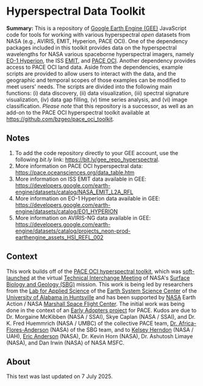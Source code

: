 # Hyperspectral Data Toolkit
**Summary:** This is a repository of [Google Earth Engine (GEE)](https://code.earthengine.google.com) JavaScript code for tools for working with various hyperspectral *open* datasets from NASA (e.g., AVIRIS, EMIT, Hyperion, PACE OCI). One of the dependency packages included in this toolkit provides data on the hyperspectral wavelengths for NASA various spaceborne hyperspectral imagers, namely [EO-1 Hyperion](https://developers.google.com/earth-engine/datasets/catalog/EO1_HYPERION), the ISS [EMIT](https://developers.google.com/earth-engine/datasets/catalog/NASA_EMIT_L2A_RFL), and [PACE OCI](https://pace.oceansciences.org/oci.htm). Another dependency provides access to PACE OCI land data. Aside from the dependencies, example scripts are provided to allow users to interact with the data, and the geographic and temporal scopes of those examples can be modified to meet users' needs. The scripts are divided into the following main functions: (i) data discovery, (ii) data visualization, (iii) spectral signature visualization, (iv) data gap filling, (v) time series analysis, and (vi) image classification.  *Please note* that this repository is a successor, as well as an add-on to the PACE OCI hyperspectral toolkit available at https://github.com/bzgeo/pace_oci_toolkit.

## Notes
1. To add the code repository directly to your GEE account, use the following *bit.ly* link: https://bit.ly/gee_repo_hyperspectral.
2. More information on PACE OCI hyperspectral data: https://pace.oceansciences.org/data_table.htm
3. More information on ISS EMIT data available in GEE: https://developers.google.com/earth-engine/datasets/catalog/NASA_EMIT_L2A_RFL
4. More information on EO-1 Hyperion data available in GEE: https://developers.google.com/earth-engine/datasets/catalog/EO1_HYPERION
5. More information on AVIRIS-NG data available in GEE: https://developers.google.com/earth-engine/datasets/catalog/projects_neon-prod-earthengine_assets_HSI_REFL_002

## Context
This work builds off of the [PACE OCI hyperspectral toolkit](https://github.com/bzgeo/pace_oci_toolkit), which was [soft-launched](https://bit.ly/sbg_tim_2025_pace_tk) at the virtual [Technical Interchange Meeting](https://sbg.jpl.nasa.gov/news-events/sbg-sa-tim-2025) of NASA's [Surface Biology and Geology (SBG)](https://sbg.jpl.nasa.gov/) mission. This work is being led by researchers from the [Lab for Applied Science](https://www.uah.edu/essc/laboratory-for-applied-science) of the [Earth System Science Center](https://www.uah.edu/essc) of the [University of Alabama in Huntsville](https://www.uah.edu/) and has been supported by [NASA](https://www.nasa.gov) Earth Action / NASA [Marshall Space Flight Center](https://www.nasa.gov/marshall/). The initial work was being done in the context of an [Early Adopters project](https://pace.oceansciences.org/people_ea.htm?id=127) for PACE. Kudos are due to Dr. Morgaine McKibben (NASA / SSAI), Skye Caplan (NASA / SSAI), and Dr. K. Fred Huemmrich (NASA / UMBC) of the collective PACE team, [Dr. Africa-Flores-Anderson](https://github.com/africaf) (NASA) of the SBG team, and to [Kelsey Herndon](https://github.com/herndk1) (NASA / UAH), [Eric Anderson](https://github.com/andersoner) (NASA), Dr. Kevin Horn (NASA), Dr. Ashutosh Limaye (NASA), and Dan Irwin (NASA) of NASA MSFC.

## About
This text was last updated on 7 July 2025.
